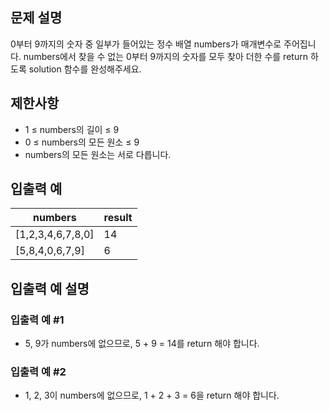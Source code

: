 ## 문제 설명
0부터 9까지의 숫자 중 일부가 들어있는 정수 배열 numbers가 매개변수로 주어집니다. numbers에서 찾을 수 없는 0부터 9까지의 숫자를 모두 찾아 더한 수를 return 하도록 solution 함수를 완성해주세요.

## 제한사항
- 1 ≤ numbers의 길이 ≤ 9
- 0 ≤ numbers의 모든 원소 ≤ 9
- numbers의 모든 원소는 서로 다릅니다.

## 입출력 예
|numbers|	result|
|------|---------|
|[1,2,3,4,6,7,8,0]|	14|
|[5,8,4,0,6,7,9]	|6|

## 입출력 예 설명
### 입출력 예 #1

- 5, 9가 numbers에 없으므로, 5 + 9 = 14를 return 해야 합니다.
### 입출력 예 #2

- 1, 2, 3이 numbers에 없으므로, 1 + 2 + 3 = 6을 return 해야 합니다.